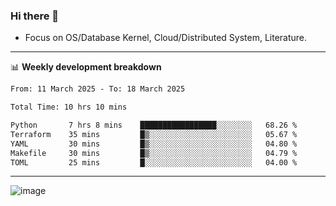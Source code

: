 ### Hi there 👋
<!-- * Daily Meditation via Leetcode/Competitive-Programming. -->
* Focus on OS/Database Kernel, Cloud/Distributed System, Literature.

-------

📊 **Weekly development breakdown**
<!--START_SECTION:waka-->

```txt
From: 11 March 2025 - To: 18 March 2025

Total Time: 10 hrs 10 mins

Python       7 hrs 8 mins    █████████████████░░░░░░░░   68.26 %
Terraform    35 mins         █▒░░░░░░░░░░░░░░░░░░░░░░░   05.67 %
YAML         30 mins         █▒░░░░░░░░░░░░░░░░░░░░░░░   04.80 %
Makefile     30 mins         █▒░░░░░░░░░░░░░░░░░░░░░░░   04.79 %
TOML         25 mins         █░░░░░░░░░░░░░░░░░░░░░░░░   04.00 %
```

<!--END_SECTION:waka-->

-------

<!-- [![Leetcode Stats](https://leetcard.jacoblin.cool/hzhang413?font=Fira+Mono)](https://leetcode.com/fxrc) -->
![image](./cyberpunk-ghost-in-the-shell.gif)
<!--![image](./gis-archive.png)-->
